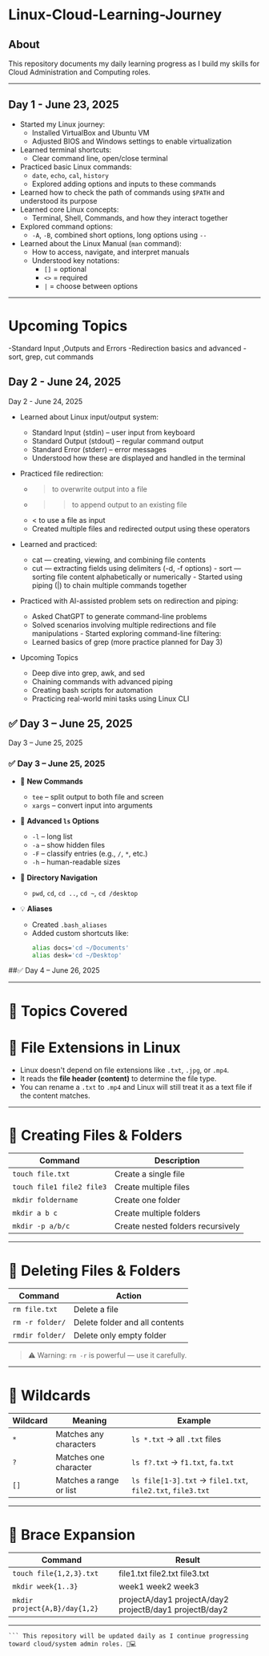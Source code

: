 # Linux-Cloud-Learning-Journey

## About

This repository documents my daily learning progress as I build my skills for Cloud Administration and Computing roles.

---

## Day 1 - June 23, 2025

- Started my Linux journey:  
  - Installed VirtualBox and Ubuntu VM  
  - Adjusted BIOS and Windows settings to enable virtualization  
- Learned terminal shortcuts:  
  - Clear command line, open/close terminal
- Practiced basic Linux commands:  
  - `date`, `echo`, `cal`, `history`  
  - Explored adding options and inputs to these commands
- Learned how to check the path of commands using `$PATH` and understood its purpose
- Learned core Linux concepts:  
  - Terminal, Shell, Commands, and how they interact together
- Explored command options:  
  - `-A`, `-B`, combined short options, long options using `--`
- Learned about the Linux Manual (`man` command):  
  - How to access, navigate, and interpret manuals
  - Understood key notations:  
    - `[]` = optional  
    - `<>` = required  
    - `|` = choose between options

---

# Upcoming Topics
 -Standard Input ,Outputs and Errors
 -Redirection basics and advanced
 -sort, grep, cut commands

## Day 2 - June 24, 2025

  Day 2 - June 24, 2025
   - Learned about Linux input/output system:
       -    Standard Input (stdin) – user input from keyboard
       -   Standard Output (stdout) – regular command output
       -  Standard Error (stderr) – error messages
       - Understood how these are displayed and handled in the terminal

   - Practiced file redirection:
     -   > to overwrite output into a file
     -  >> to append output to an existing file
     -  < to use a file as input
     -   Created multiple files and redirected output using these operators
   - Learned and practiced:
     - cat — creating, viewing, and combining file contents
     -   cut — extracting fields using delimiters (-d, -f options)
    - sort — sorting file content alphabetically or numerically
    -      Started using piping (|) to chain multiple commands together
   - Practiced with AI-assisted problem sets on redirection and piping:
        - Asked ChatGPT to generate command-line problems
        - Solved scenarios involving multiple redirections and file manipulations
    - Started exploring command-line filtering:
      - Learned basics of grep (more practice planned for Day 3)
- Upcoming Topics
   - Deep dive into grep, awk, and sed
   - Chaining commands with advanced piping
   - Creating bash scripts for automation
   - Practicing real-world mini tasks using Linux CLI

## ✅ Day 3 – June 25, 2025
  Day 3 – June 25, 2025
### ✅ Day 3 – June 25, 2025

- 📄 **New Commands**
  - `tee` – split output to both file and screen
  - `xargs` – convert input into arguments

- 📁 **Advanced `ls` Options**
  - `-l` – long list
  - `-a` – show hidden files
  - `-F` – classify entries (e.g., `/`, `*`, etc.)
  - `-h` – human-readable sizes

- 📂 **Directory Navigation**
  - `pwd`, `cd`, `cd ..`, `cd ~`, `cd /desktop`

- 💡 **Aliases**
  - Created `.bash_aliases`
  - Added custom shortcuts like:
    ```bash
    alias docs='cd ~/Documents'
    alias desk='cd ~/Desktop'

##✅ Day 4 – June 26, 2025

---

# 📂 Topics Covered

# 📄 File Extensions in Linux

- Linux doesn't depend on file extensions like `.txt`, `.jpg`, or `.mp4`.
- It reads the **file header (content)** to determine the file type.
- You can rename a `.txt` to `.mp4` and Linux will still treat it as a text file if the content matches.

---

# 📄 Creating Files & Folders

| Command | Description |
|--------|-------------|
| `touch file.txt` | Create a single file |
| `touch file1 file2 file3` | Create multiple files |
| `mkdir foldername` | Create one folder |
| `mkdir a b c` | Create multiple folders |
| `mkdir -p a/b/c` | Create nested folders recursively |

---

# 🧹 Deleting Files & Folders

| Command | Action |
|--------|--------|
| `rm file.txt` | Delete a file |
| `rm -r folder/` | Delete folder and all contents |
| `rmdir folder/` | Delete only empty folder |

> ⚠️ Warning: `rm -r` is powerful — use it carefully.

---

# 🌟 Wildcards

| Wildcard | Meaning | Example |
|---------|---------|---------|
| `*` | Matches any characters | `ls *.txt` → all `.txt` files |
| `?` | Matches one character | `ls f?.txt` → `f1.txt`, `fa.txt` |
| `[]` | Matches a range or list | `ls file[1-3].txt` → `file1.txt`, `file2.txt`, `file3.txt` |

---

# 🔧 Brace Expansion

| Command | Result |
|---------|--------|
| `touch file{1,2,3}.txt` | file1.txt file2.txt file3.txt |
| `mkdir week{1..3}` | week1 week2 week3 |
| `mkdir project{A,B}/day{1,2}` | projectA/day1 projectA/day2 projectB/day1 projectB/day2 |

---
    ``` This repository will be updated daily as I continue progressing toward cloud/system admin roles. 🌱💻
